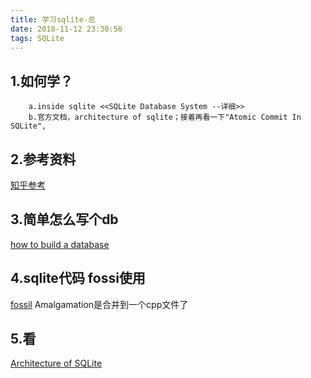 ```yaml
---
title: 学习sqlite-总
date: 2018-11-12 23:30:56
tags: SQLite
---
```


## 1.如何学？
```
    a.inside sqlite <<SQLite Database System --详细>>
    b.官方文档，architecture of sqlite；接着再看一下"Atomic Commit In SQLite", 
```
## 2.参考资料
[知乎参考](https://www.zhihu.com/question/22819578)

## 3.简单怎么写个db
[how to build a database](https://cstack.github.io/db_tutorial/)


## 4.sqlite代码 fossi使用
[fossil](https://www.fossil-scm.org/index.html/doc/trunk/www/quickstart.wiki)  Amalgamation是合并到一个cpp文件了

## 5.看
[Architecture of SQLite](https://www.sqlite.org/arch.html)